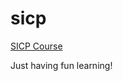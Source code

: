 sicp
====

[SICP Course](http://ocw.mit.edu/courses/electrical-engineering-and-computer-science/6-001-structure-and-interpretation-of-computer-programs-spring-2005/)

Just having fun learning!
